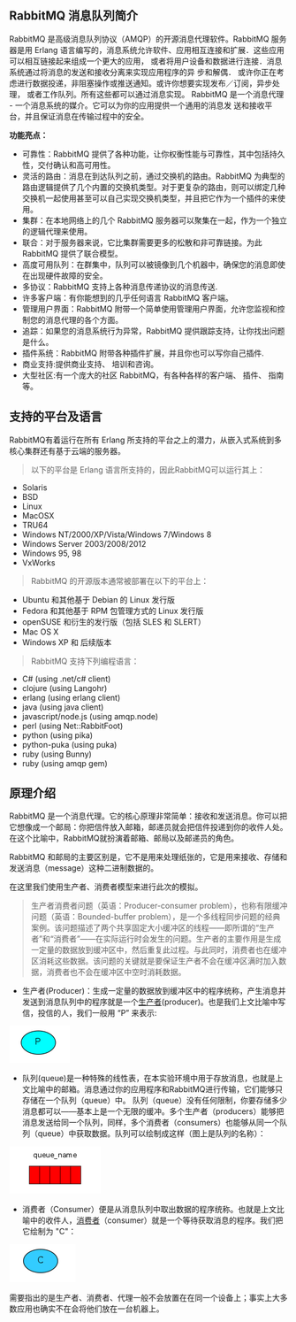 ## RabbitMQ 消息队列简介

RabbitMQ 是高级消息队列协议（AMQP）的开源消息代理软件。RabbitMQ 服务器是用 Erlang 语言编写的，消息系统允许软件、应用相互连接和扩展．这些应用可以相互链接起来组成一个更大的应用， 或者将用户设备和数据进行连接．消息系统通过将消息的发送和接收分离来实现应用程序的异 步和解偶． 或许你正在考虑进行数据投递，非阻塞操作或推送通知。或许你想要实现发布／订阅，异步处理， 或者工作队列。所有这些都可以通过消息实现。 RabbitMQ 是一个消息代理 - 一个消息系统的媒介。它可以为你的应用提供一个通用的消息发 送和接收平台，并且保证消息在传输过程中的安全。

**功能亮点：**

- 可靠性：RabbitMQ 提供了各种功能，让你权衡性能与可靠性，其中包括持久性，交付确认和高可用性。
- 灵活的路由：消息在到达队列之前，通过交换机的路由。RabbitMQ 为典型的路由逻辑提供了几个内置的交换机类型。对于更复杂的路由，则可以绑定几种交换机一起使用甚至可以自己实现交换机类型，并且把它作为一个插件的来使用。
- 集群：在本地网络上的几个 RabbitMQ 服务器可以聚集在一起，作为一个独立的逻辑代理来使用。
- 联合：对于服务器来说，它比集群需要更多的松散和非可靠链接。为此 RabbitMQ 提供了联合模型。
- 高度可用队列：在群集中，队列可以被镜像到几个机器中，确保您的消息即使在出现硬件故障的安全。
- 多协议：RabbitMQ 支持上各种消息传递协议的消息传送.
- 许多客户端：有你能想到的几乎任何语言 RabbitMQ 客户端。
- 管理用户界面：RabbitMQ 附带一个简单使用管理用户界面，允许您监视和控制您的消息代理的各个方面。
- 追踪：如果您的消息系统行为异常，RabbitMQ 提供跟踪支持，让你找出问题是什么。
- 插件系统：RabbitMQ 附带各种插件扩展，并且你也可以写你自己插件.
- 商业支持:提供商业支持、 培训和咨询。
- 大型社区:有一个庞大的社区 RabbitMQ，有各种各样的客户端、 插件、 指南等。

## 支持的平台及语言

RabbitMQ有着运行在所有 Erlang 所支持的平台之上的潜力，从嵌入式系统到多核心集群还有基于云端的服务器。

> 以下的平台是 Erlang 语言所支持的，因此RabbitMQ可以运行其上：

- Solaris
- BSD
- Linux
- MacOSX
- TRU64
- Windows NT/2000/XP/Vista/Windows 7/Windows 8
- Windows Server 2003/2008/2012
- Windows 95, 98
- VxWorks

> RabbitMQ 的开源版本通常被部署在以下的平台上：

- Ubuntu 和其他基于 Debian 的 Linux 发行版
- Fedora 和其他基于 RPM 包管理方式的 Linux 发行版
- openSUSE 和衍生的发行版（包括 SLES 和 SLERT）
- Mac OS X
- Windows XP 和 后续版本

> RabbitMQ 支持下列编程语言：

- C# (using .net/c# client)
- clojure (using Langohr)
- erlang (using erlang client)
- java (using java client)
- javascript/node.js (using amqp.node)
- perl (using Net::RabbitFoot)
- python (using pika)
- python-puka (using puka)
- ruby (using Bunny)
- ruby (using amqp gem)

## 原理介绍

RabbitMQ 是一个消息代理。它的核心原理非常简单：接收和发送消息。你可以把它想像成一个邮局：你把信件放入邮箱，邮递员就会把信件投递到你的收件人处。在这个比喻中，RabbitMQ就扮演着邮箱、邮局以及邮递员的角色。

RabbitMQ 和邮局的主要区别是，它不是用来处理纸张的，它是用来接收、存储和发送消息（message）这种二进制数据的。

在这里我们使用生产者、消费者模型来进行此次的模拟。

> 生产者消费者问题（英语：Producer-consumer problem），也称有限缓冲问题（英语：Bounded-buffer problem），是一个多线程同步问题的经典案例。该问题描述了两个共享固定大小缓冲区的线程——即所谓的“生产者”和“消费者”——在实际运行时会发生的问题。生产者的主要作用是生成一定量的数据放到缓冲区中，然后重复此过程。与此同时，消费者也在缓冲区消耗这些数据。该问题的关键就是要保证生产者不会在缓冲区满时加入数据，消费者也不会在缓冲区中空时消耗数据。

- 生产者(Producer)：生成一定量的数据放到缓冲区中的程序统称，产生消息并发送到消息队列中的程序就是一个[生产者](https://zh.wikipedia.org/wiki/生产者消费者问题)(producer)。也是我们上文比喻中写信，投信的人，我们一般用 “P” 来表示:

![此处输入图片的描述](assets/wm-1560501482498.png)

- 队列(queue)是一种特殊的线性表，在本实验环境中用于存放消息，也就是上文比喻中的邮箱。消息通过你的应用程序和RabbitMQ进行传输，它们能够只存储在一个队列（queue）中。 队列（queue）没有任何限制，你要存储多少消息都可以——基本上是一个无限的缓冲。多个生产者（producers）能够把消息发送给同一个队列，同样，多个消费者（consumers）也能够从同一个队列（queue）中获取数据。队列可以绘制成这样（图上是队列的名称）：

![此处输入图片的描述](assets/wm-1560501482504.png)

- 消费者（Consumer）便是从消息队列中取出数据的程序统称。也就是上文比喻中的收件人，[消费者](http://blog.csdn.net/morewindows/article/details/7577591)（consumer）就是一个等待获取消息的程序。我们把它绘制为 "C"：

![此处输入图片的描述](assets/wm.png)

需要指出的是生产者、消费者、代理一般不会放置在在同一个设备上；事实上大多数应用也确实不在会将他们放在一台机器上。